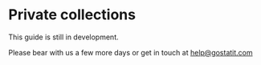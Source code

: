 # Private collections

This guide is still in development.

Please bear with us a few more days or get in touch at help@gostatit.com
